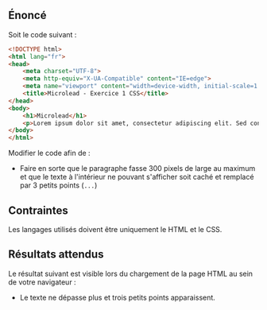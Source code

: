 ## Énoncé

Soit le code suivant : 

```html
<!DOCTYPE html>
<html lang="fr">
<head>
    <meta charset="UTF-8">
    <meta http-equiv="X-UA-Compatible" content="IE=edge">
    <meta name="viewport" content="width=device-width, initial-scale=1.0">
    <title>Microlead - Exercice 1 CSS</title>
</head>
<body>
    <h1>Microlead</h1>
    <p>Lorem ipsum dolor sit amet, consectetur adipiscing elit. Sed consectetur eu lorem nec convallis. Sed congue convallis nibh, ac mattis ante. Cras aliquam, nisl et tempor lacinia, odio sem maximus arcu, eget consectetur dolor magna vulputate purus. Proin vitae ultrices urna, nec dignissim risus. Duis nec mollis ex. Sed vel vestibulum sapien. Phasellus sem ex, sollicitudin finibus gravida a, luctus sit amet magna. Nam malesuada libero nec massa rhoncus, non luctus tellus euismod. Nunc gravida urna in mauris efficitur pellentesque. Vivamus pulvinar enim turpis, sit amet sollicitudin neque lobortis vitae. Vestibulum volutpat elementum enim et volutpat. Cras vel risus posuere, efficitur eros sed, suscipit mi. Sed eget iaculis tortor, sit amet tristique dui. In at nulla nec ante dignissim cursus sed ac ante.</p>
</body>
</html>
```

Modifier le code afin de :

- Faire en sorte que le paragraphe fasse 300 pixels de large au maximum et que le texte à l'intérieur ne pouvant s'afficher soit caché et remplacé par 3 petits points (```...```)

## Contraintes

Les langages utilisés doivent être uniquement le HTML et le CSS.

## Résultats attendus

Le résultat suivant est visible lors du chargement de la page HTML au sein de votre navigateur :

- Le texte ne dépasse plus et trois petits points apparaissent.